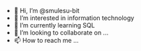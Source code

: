 - 👋 Hi, I’m @smulesu-bit
- 👀 I’m interested in information technology
- 🌱 I’m currently learning SQL
- 💞️ I’m looking to collaborate on ...
- 📫 How to reach me ...

<!---
smulesu-bit/smulesu-bit is a ✨ special ✨ repository because its `README.md` (this file) appears on your GitHub profile.
You can click the Preview link to take a look at your changes.
--->
